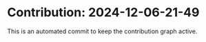 # Contribution: 2024-12-06-21-49
This is an automated commit to keep the contribution graph active.
